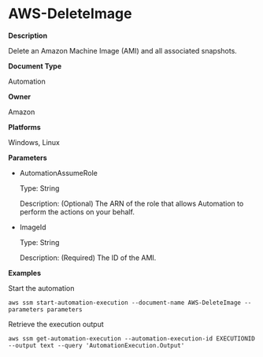 # AWS\-DeleteImage<a name="automation-aws-deleteimage"></a>

**Description**

Delete an Amazon Machine Image \(AMI\) and all associated snapshots\.

**Document Type**

Automation

**Owner**

Amazon

**Platforms**

Windows, Linux

**Parameters**
+ AutomationAssumeRole

  Type: String

  Description: \(Optional\) The ARN of the role that allows Automation to perform the actions on your behalf\.
+ ImageId

  Type: String

  Description: \(Required\) The ID of the AMI\.

**Examples**

Start the automation

```
aws ssm start-automation-execution --document-name AWS-DeleteImage --parameters parameters
```

Retrieve the execution output

```
aws ssm get-automation-execution --automation-execution-id EXECUTIONID --output text --query 'AutomationExecution.Output'
```